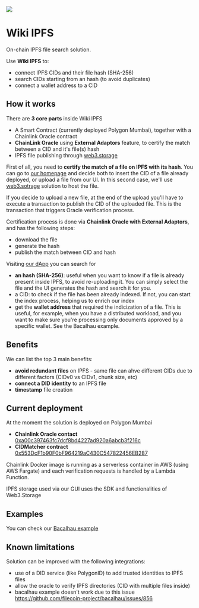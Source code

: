 <img src="https://user-images.githubusercontent.com/12898752/202769068-9708ec1b-da69-46fc-bd84-b3d260324bb1.png"/>

# Wiki IPFS

On-chain IPFS file search solution. 

Use **Wiki IPFS** to:
* connect IPFS CIDs and their file hash (SHA-256)
* search CIDs starting from an hash (to avoid duplicates)
* connect a wallet address to a CID

## How it works

There are **3 core parts** inside Wiki IPFS
* A Smart Contract (currently deployed Polygon Mumbai), together with a Chainlink Oracle contract
* **ChainLink Oracle** using **External Adaptors** feature, to certify the match between a CID and it's file(s) hash
* IPFS file publishing through [web3.storage](https://web3.storage/)

First of all, you need to **certify the match of a file on IPFS with its hash**. 
You can go to [our homepage](https://master.dkdekidbckxe.amplifyapp.com/) and decide both to insert the CID of a file already deployed, 
or upload a file from our UI. In this second case, we'll use [web3.sotrage](https://web3.storage/) solution to host the file. 

If you decide to upload a new file, at the end of the upload you'll have to execute a transaction to publish 
the CID of the uploaded file. This is the transaction that triggers Oracle verification process.

Certification process is done via **Chainlink Oracle with External Adaptors**, and has the following steps:
* download the file
* generate the hash
* publish the match between CID and hash

Visiting [our dApp](https://master.dkdekidbckxe.amplifyapp.com/) you can search for
* **an hash (SHA-256)**: useful when you want to know if a file is already present inside IPFS, to avoid re-uploading it. You can simply select the file and the UI generates the hash and search it for you.
* a CID: to check if the file has been already indexed. If not, you can start the index process, helping us to enrich our index
* get the **wallet address** that required the indicization of a file. This is useful, for example, when you have a distributed workload, 
and you want to make sure you're processing only documents approved by a specific wallet. See the Bacalhau example.

## Benefits

We can list the top 3 main benefits:
* **avoid redundant files** on IPFS - same file can ahve different CIDs due to different factors (CIDv0 vs CIDv1, chunk size, etc)
* **connect a DID identity** to an IPFS file
* **timestamp** file creation

## Current deployment

At the moment the solution is deployed on Polygon Mumbai

* **Chainlink Oracle contact** [0xa00c397463fc7dcf8bd4227ad920a6abcb3f216c](https://mumbai.polygonscan.com/address/0xa00c397463fc7dcf8bd4227ad920a6abcb3f216c)
* **CIDMatcher contract** [0x553DcF1b90F0bF964219aC430C547822456EB287](https://mumbai.polygonscan.com/address/0x553DcF1b90F0bF964219aC430C547822456EB287)

Chainlink Docker image is running as a serverless container in AWS (using AWS Fargate) and each verification requests is handled by a Lambda Function.

IPFS storage used via our GUI uses the SDK and functionalities of Web3.Storage

## Examples

You can check our [Bacalhau example](https://github.com/fedecastelli/wiki-ipfs/tree/master/bacalhau)

## Known limitations

Solution can be improved with the following integrations:
* use of a DID service (like PolygonID) to add trusted identities to IPFS files
* allow the oracle to verify IPFS directories (CID with multiple files inside)
* bacalhau example doesn't work due to this issue https://github.com/filecoin-project/bacalhau/issues/856


